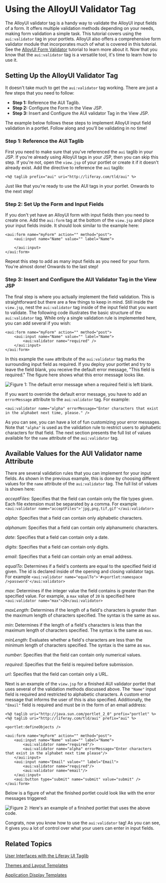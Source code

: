 # Using the AlloyUI Validator Tag [](id=using-the-alloyui-validator-tag)

The AlloyUI validator tag is a handy way to validate the AlloyUI input fields of 
a form. It offers multiple validation methods depending on your needs, making 
form validation a simple task. This tutorial covers using the `aui:validator` 
tag in your portlets. AlloyUI also offers a comprehensive form validator
module that incorporates much of what is covered in this tutorial. See the 
[AlloyUI Form Validator](/develop/tutorials/-/knowledge_base/6-2/using-the-alloyui-form-validator-in-a-portlet) 
tutorial to learn more about it. Now that you know that the `aui:validator` tag 
is a versatile tool, it's time to learn how to use it. 

## Setting Up the AlloyUI Validator Tag [](id=setting-up-the-alloyui-validator-tag)

It doesn't take much to get the `aui:validator` tag working. There are just a 
few steps that you need to follow: 

- **Step 1:** Reference the AUI Taglib.
- **Step 2:** Configure the Form in the View JSP.
- **Step 3:** Insert and Configure the AUI validator Tag in the View JSP.  
 	
The example below follows these steps to implement AlloyUI input field 
validation in a portlet. Follow along and you'll be validating in no time!

### Step 1: Reference the AUI Taglib [](id=step-1-reference-the-aui-taglib)

First you need to make sure that you've referenced the `aui` taglib in your JSP. 
If you're already using AlloyUI tags in your JSP, then you can skip this step. 
If you're not, open the `view.jsp` of your portlet or create it if it doesn't 
already exist. Add the directive to reference the `aui` taglib:

    <%@ taglib prefix="aui" uri="http://liferay.com/tld/aui" %>
        
Just like that you're ready to use the AUI tags in your portlet. Onwards to the 
next step! 

### Step 2: Set Up the Form and Input Fields [](id=step-2-set-up-the-form-and-input-fields)

If you don't yet have an AlloyUI form with input fields then you need to create 
one. Add the `aui:form` tag at the bottom of the `view.jsp` and place your input 
fields inside. It should look similar to the example here:

    <aui:form name="myForm" action="" method="post">
        <aui:input name="Name" value="" label="Name">
    
        </aui:input>
    </aui:form>

Repeat this step to add as many input fields as you need for your form. You're 
almost done! Onwards to the last step! 

### Step 3: Insert and Configure the AUI Validator Tag in the View JSP [](id=step-3-insert-and-configure-the-aui-validator-tag-in-the-view-jsp)

The final step is where you actually implement the field validation. This is 
straightforward but there are a few things to keep in mind. Still inside the 
`view.jsp`, nest the `aui:validator` tag inside of the input field that you want 
to validate. The following code illustrates the basic structure of the 
`aui:validator` tag. While only a single validation rule is implemented here, 
you can add several if you wish:

    <aui:form name="myForm" action="" method="post">
        <aui:input name="Name" value="" label="Name">
            <aui:validator name="required" />
        </aui:input>
    </aui:form>

In this example the `name` attribute of the `aui:validator` tag marks the 
surrounding input field as required. If you deploy your portlet and try to leave 
the field blank, you receive the default error message, "This field is 
required." The figure here shows what this error message looks like. 

![Figure 1: The default error message when a required field is left blank.](../../images/aui-validator-02.png)

If you want to override the default error message, you have to add an 
`errorMessage` attribute to the `aui:validator` tag. For example:

    <aui:validator name="alpha" errorMessage="Enter characters that exist in the alphabet next time, please." />

As you can see, you can have a lot of fun customizing your error messages. Note 
that `"alpha"` is used as the validation rule to restrict users to alphabetic 
characters for that field. The next section presents the full list of values 
available for the `name` attribute of the `aui:validator` tag. 

## Available Values for the AUI Validator name Attribute [](id=available-values-for-the-aui-validator-name-attribute)

There are several validation rules that you can implement for your input fields. 
As shown in the previous example, this is done by choosing different values for 
the `name` attribute of the `aui:validator` tag. The full list of values is 
shown here:

*acceptFiles*: Specifies that the field can contain only the file types given. 
Each file extension must be separated by a comma. For example `<aui:validator
name="acceptFiles">'jpg,png,tif,gif'</aui:validator>`

*alpha*: Specifies that a field can contain only alphabetic characters. 

*alphanum*: Specifies that a field can contain only alphanumeric characters.

*date*: Specifies that a field can contain only a date.

*digits*: Specifies that a field can contain only digits.

*email*: Specifies that a field can contain only an email address.

*equalTo*: Determines if a field's contents are equal to the specified 
field id given. The id is declared inside of the opening and closing validator 
tags. For example `<aui:validator name="equalTo">'#<portlet:namespace
/>password'</aui:validator>`

*max*: Determines if the integer value the field contains is greater than the 
specified value. For example, a `max` value of `20` is specified here
`<aui:validator name="max">20</aui:validator>` 

*maxLength*: Determines if the length of a field's characters is greater than 
the maximum length of characters specified. The syntax is the same as `max`.

*min*: Determines if the length of a field's characters is less than the 
maximum length of characters specified. The syntax is the same as `max`.

*minLength*: Evaluates whether a field's characters are less than the minimum 
length of characters specified. The syntax is the same as `max`.

*number*: Specifies that the field can contain only numerical values.

*required*: Specifies that the field is required before submission.

*url*: Specifies that the field can contain only a URL.

Next is an example of the `view.jsp` for a finished AUI validator portlet that 
uses several of the validation methods discussed above. The `"Name"` input field 
is required and restricted to alphabetic characters. A custom error message that 
informs the user of this is also specified. Additionally, the `"Email"` field is 
required and must be in the form of an email address:

    <%@ taglib uri="http://java.sun.com/portlet_2_0" prefix="portlet" %>
    <%@ taglib uri="http://liferay.com/tld/aui" prefix="aui" %>
    
    <portlet:defineObjects />
    
    <aui:form name="myForm" action="" method="post">
        <aui:input name="Name" value="" label="Name">
            <aui:validator name="required"/>
            <aui:validator name="alpha" errorMessage="Enter characters that exist in the alphabet next time please"/>
        </aui:input>
        <aui:input name="Email" value="" label="Email">
            <aui:validator name="required"/>
            <aui:validator name="email"/>
        </aui:input>
        <aui:button type="submit" name="submit" value="submit" />
    </aui:form>

Below is a figure of what the finished portlet could look like with the error 
messages triggered:

![Figure 2: Here's an example of a finished portlet that uses the above code.](../../images/aui-validator-01.png)

Congrats, now you know how to use the `aui:validator` tag! As you can see, it 
gives you a lot of control over what your users can enter in input fields.

## Related Topics [](id=related-topics)

[User Interfaces with the Liferay UI Taglib](/develop/tutorials/-/knowledge_base/6-2/liferay-ui-taglibs)

[Themes and Layout Templates](/develop/tutorials/-/knowledge_base/6-2/themes-and-layout-templates)

[Application Display Templates](/develop/tutorials/-/knowledge_base/6-2/application-display-templates)
